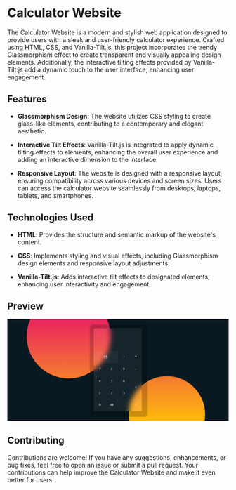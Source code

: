 # Calculator Website

The Calculator Website is a modern and stylish web application designed to provide users with a sleek and user-friendly calculator experience. Crafted using HTML, CSS, and Vanilla-Tilt.js, this project incorporates the trendy Glassmorphism effect to create transparent and visually appealing design elements. Additionally, the interactive tilting effects provided by Vanilla-Tilt.js add a dynamic touch to the user interface, enhancing user engagement.

## Features

- **Glassmorphism Design**: The website utilizes CSS styling to create glass-like elements, contributing to a contemporary and elegant aesthetic.

- **Interactive Tilt Effects**: Vanilla-Tilt.js is integrated to apply dynamic tilting effects to elements, enhancing the overall user experience and adding an interactive dimension to the interface.

- **Responsive Layout**: The website is designed with a responsive layout, ensuring compatibility across various devices and screen sizes. Users can access the calculator website seamlessly from desktops, laptops, tablets, and smartphones.

## Technologies Used

- **HTML**: Provides the structure and semantic markup of the website's content.

- **CSS**: Implements styling and visual effects, including Glassmorphism design elements and responsive layout adjustments.

- **Vanilla-Tilt.js**: Adds interactive tilt effects to designated elements, enhancing user interactivity and engagement.

## Preview

![Calculator Website Preview](Cal.png)

## Contributing

Contributions are welcome! If you have any suggestions, enhancements, or bug fixes, feel free to open an issue or submit a pull request. Your contributions can help improve the Calculator Website and make it even better for users.
